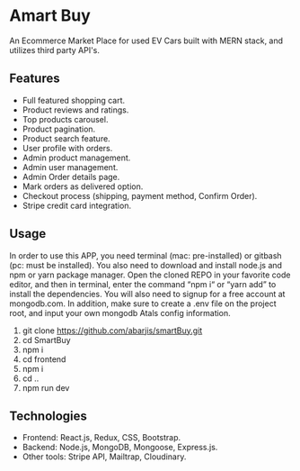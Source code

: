 # Amart Buy
An Ecommerce Market Place for used EV Cars built with MERN stack, and utilizes third party API's.


## Features
- Full featured shopping cart.
- Product reviews and ratings.
- Top products carousel.
- Product pagination.
- Product search feature.
- User profile with orders.
- Admin product management.
- Admin user management.
- Admin Order details page.
- Mark orders as delivered option.
- Checkout process (shipping, payment method, Confirm Order).
- Stripe credit card integration.

## Usage 
In order to use this APP, you need terminal (mac: pre-installed) or gitbash (pc: must be installed). You also need to download and install node.js and npm or yarn package manager. Open the cloned REPO in your favorite code editor, and then in terminal, enter the command “npm i“ or “yarn add” to install the dependencies. You will also need to signup for a free account at mongodb.com. In addition, make sure to create a .env file on the project root, and input your own mongodb Atals config information.

1. git clone https://github.com/abarjis/smartBuy.git
2. cd SmartBuy
3. npm i
4. cd frontend
5. npm i
6. cd ..
7. npm run dev

## Technologies
- Frontend: React.js, Redux, CSS, Bootstrap. 
- Backend: Node.js, MongoDB, Mongoose, Express.js.
- Other tools: Stripe API, Mailtrap, Cloudinary.
